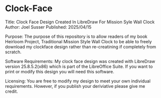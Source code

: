 # Clock-Face

Title: Clock Face Design Created In LibreDraw For Mission Syle Wall Clock
Author: Joel Susser
Published: 2025/04/15

Purpose:
The purpose of this repository is to allow readers of my book Heirloom Project, Traditional Mission Style Wall Clock to be able to freely download my clockface design rather than re-creatining if completely from scratch.

Software Requirements:
My clock face design was created with LibreDraw version 25.8.5.2(x86) which is part of the LibreOffice Suite. 
If you want to print or modify this design you will need this software.

Licensing:
You are free to modify my design to meet your own individual requirements. However, if you publish your deriviative please give me credit.
